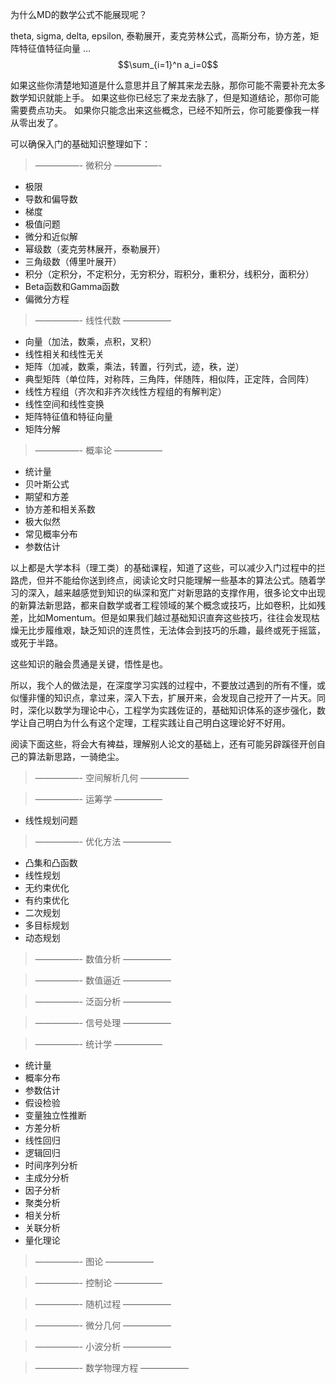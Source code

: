 
为什么MD的数学公式不能展现呢？

theta, sigma, delta, epsilon, 泰勒展开，麦克劳林公式，高斯分布，协方差，矩阵特征值特征向量 …
$$\sum_{i=1}^n a_i=0$$

如果这些你清楚地知道是什么意思并且了解其来龙去脉，那你可能不需要补充太多数学知识就能上手。
如果这些你已经忘了来龙去脉了，但是知道结论，那你可能需要费点功夫。
如果你只能念出来这些概念，已经不知所云，你可能要像我一样从零出发了。

可以确保入门的基础知识整理如下：
>—————- 微积分 —————-
- 极限
- 导数和偏导数
- 梯度
- 极值问题
- 微分和近似解
- 幂级数（麦克劳林展开，泰勒展开）
- 三角级数（傅里叶展开）
- 积分（定积分，不定积分，无穷积分，瑕积分，重积分，线积分，面积分）
- Beta函数和Gamma函数
- 偏微分方程

>—————- 线性代数 —————–
- 向量（加法，数乘，点积，叉积）
- 线性相关和线性无关
- 矩阵（加减，数乘，乘法，转置，行列式，迹，秩，逆）
- 典型矩阵（单位阵，对称阵，三角阵，伴随阵，相似阵，正定阵，合同阵）
- 线性方程组（齐次和非齐次线性方程组的有解判定）
- 线性空间和线性变换
- 矩阵特征值和特征向量
- 矩阵分解

>—————- 概率论 —————–
- 统计量
- 贝叶斯公式
- 期望和方差
- 协方差和相关系数
- 极大似然
- 常见概率分布
- 参数估计

以上都是大学本科（理工类）的基础课程，知道了这些，可以减少入门过程中的拦路虎，但并不能给你送到终点，阅读论文时只能理解一些基本的算法公式。随着学习的深入，越来越感觉到知识的纵深和宽广对新思路的支撑作用，很多论文中出现的新算法新思路，都来自数学或者工程领域的某个概念或技巧，比如卷积，比如残差，比如Momentum。但是如果我们越过基础知识直奔这些技巧，往往会发现枯燥无比步履维艰，缺乏知识的连贯性，无法体会到技巧的乐趣，最终或死于摇篮，或死于半路。

这些知识的融会贯通是关键，悟性是也。

所以，我个人的做法是，在深度学习实践的过程中，不要放过遇到的所有不懂，或似懂非懂的知识点，拿过来，深入下去，扩展开来，会发现自己挖开了一片天。同时，深化以数学为理论中心，工程学为实践佐证的，基础知识体系的逐步强化，数学让自己明白为什么有这个定理，工程实践让自己明白这理论好不好用。

阅读下面这些，将会大有裨益，理解别人论文的基础上，还有可能另辟蹊径开创自己的算法新思路，一骑绝尘。

>—————- 空间解析几何 —————–

>—————- 运筹学 —————–
- 线性规划问题

>—————- 优化方法 —————–
- 凸集和凸函数
- 线性规划
- 无约束优化
- 有约束优化
- 二次规划
- 多目标规划
- 动态规划

>—————- 数值分析 —————–

>—————- 数值逼近 —————–

>—————- 泛函分析 —————–

>—————- 信号处理 —————–

>—————- 统计学 —————–
- 统计量
- 概率分布
- 参数估计
- 假设检验
- 变量独立性推断
- 方差分析
- 线性回归
- 逻辑回归
- 时间序列分析
- 主成分分析
- 因子分析
- 聚类分析
- 相关分析
- 关联分析
- 量化理论

>—————- 图论 —————–

>—————- 控制论 —————–

>—————- 随机过程 —————–

>—————- 微分几何 —————–

>—————- 小波分析 —————–

>—————- 数学物理方程 —————–

